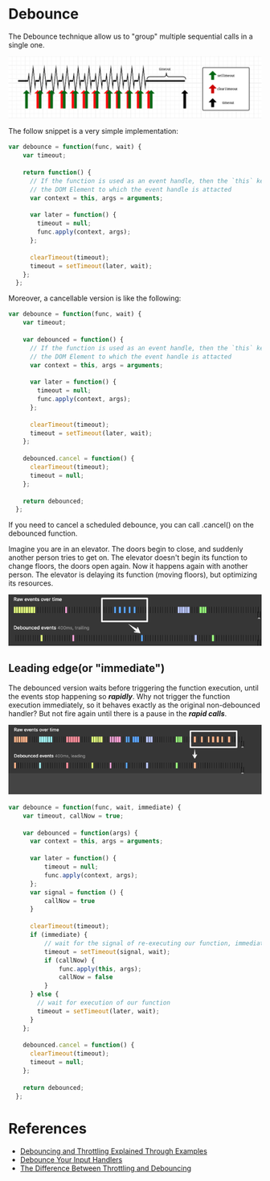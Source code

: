 # Debounce

The Debounce technique allow us to "group" multiple sequential calls in a single one.

![](https://github.com/Gyumeijie/assets/blob/master/web-front-learning/debounce.png)

The follow snippet is a very simple implementation:

```javascript
var debounce = function(func, wait) {
    var timeout;
    
    return function() {
      // If the function is used as an event handle, then the `this` keywork refers to 
      // the DOM Element to which the event handle is attacted
      var context = this, args = arguments;
      
      var later = function() {
        timeout = null;
        func.apply(context, args);
      };
      
      clearTimeout(timeout);
      timeout = setTimeout(later, wait);
    };
  };
```

Moreover, a cancellable version is like the following:

```javascript
var debounce = function(func, wait) {
    var timeout;
    
    var debounced = function() {
      // If the function is used as an event handle, then the `this` keywork refers to 
      // the DOM Element to which the event handle is attacted
      var context = this, args = arguments;
      
      var later = function() {
        timeout = null;
        func.apply(context, args);
      };
      
      clearTimeout(timeout);
      timeout = setTimeout(later, wait);
    };
    
    debounced.cancel = function() {
      clearTimeout(timeout);
      timeout = null;
    };

    return debounced;
  };

```
If you need to cancel a scheduled debounce, you can call .cancel() on the debounced function.


Imagine you are in an elevator. The doors begin to close, and suddenly another person tries to get on. The elevator doesn't begin its function to change floors, the doors open again. Now it happens again with another person. The elevator is delaying its function (moving floors), but optimizing its resources.

![](https://github.com/Gyumeijie/assets/blob/master/web-front-learning/debounce_tailing.webp)

## Leading edge(or "immediate")

The debounced version waits before triggering the function execution, until the events stop happening so ***rapidly***. Why not trigger the function execution immediately, so it behaves exactly as the original non-debounced handler? But not fire again until there is a pause in the ***rapid calls***.

![](https://github.com/Gyumeijie/assets/blob/master/web-front-learning/debounce_leading.webp)

```javascript
var debounce = function(func, wait, immediate) {
    var timeout, callNow = true;

    var debounced = function(args) {      
      var context = this, args = arguments;
      
      var later = function() {
          timeout = null;
          func.apply(context, args);
      };
      var signal = function () {
          callNow = true
      }
 
      clearTimeout(timeout);
      if (immediate) {     
          // wait for the signal of re-executing our function, immediately
          timeout = setTimeout(signal, wait); 
          if (callNow) {
              func.apply(this, args);
              callNow = false
          }
      } else {
        // wait for execution of our function
        timeout = setTimeout(later, wait); 
      }
    };

    debounced.cancel = function() {
      clearTimeout(timeout);
      timeout = null;
    };

    return debounced;
  };

```

# References

- [Debouncing and Throttling Explained Through Examples](https://css-tricks.com/debouncing-throttling-explained-examples/)
- [Debounce Your Input Handlers](https://developers.google.com/web/fundamentals/performance/rendering/debounce-your-input-handlers)
- [The Difference Between Throttling and Debouncing](https://css-tricks.com/the-difference-between-throttling-and-debouncing/) 
